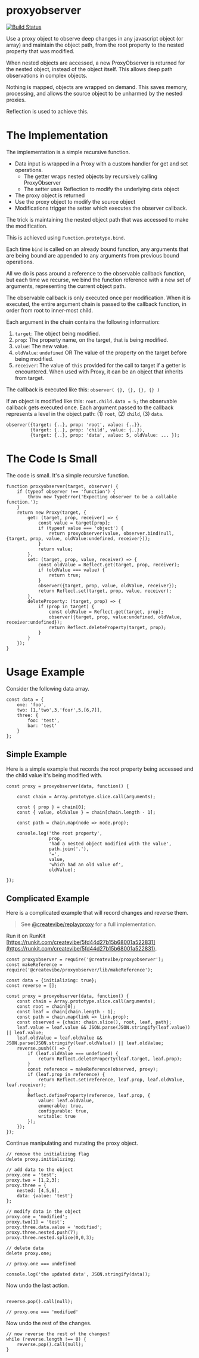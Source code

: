 # proxyobserver

[![Build Status](https://travis-ci.com/createvibe/proxyobserver.svg?branch=master)](https://travis-ci.com/createvibe/proxyobserver)

Use a proxy object to observe deep changes in any javascript object (or array) and maintain the object path,
from the root property to the nested property that was modified.

When nested objects are accessed, a new ProxyObserver is returned for the nested object, instead of the object itself.
This allows deep path observations in complex objects.

Nothing is mapped, objects are wrapped on demand. 
This saves memory, processing, and allows the source object to be unharmed by the nested proxies.

Reflection is used to achieve this.


# The Implementation

The implementation is a simple recursive function.

- Data input is wrapped in a Proxy with a custom handler for get and set operations.
    - The getter wraps nested objects by recursively calling ProxyObserver
    - The setter uses Reflection to modify the underlying data object
- The proxy object is returned
- Use the proxy object to modify the source object
- Modifications trigger the setter which executes the observer callback.

The trick is maintaining the nested object path that was accessed to make the modification.

This is achieved using `Function.prototype.bind`. 

Each time `bind` is called on an already bound function, any arguments that are being bound are appended
to any arguments from previous bound operations.

All we do is pass around a reference to the observable callback function, but each time we recurse,
we bind the function reference with a new set of arguments, representing the current object path.

The observable callback is only executed once per modification.
When it is executed, the entire argument chain is passed to the callback function, in order from 
root to inner-most child.

Each argument in the chain contains the following information:

1. `target`: The object being modified.
1. `prop`: The property name, on the target, that is being modified.
1. `value`: The new value.
1. `oldValue`: `undefined` OR The value of the property on the target before being modified.
1. `receiver`: The value of `this` provided for the call to target if a getter is encountered. 
   When used with Proxy, it can be an object that inherits from target.

The callback is executed like this: `observer( {}, {}, {}, {} )`

If an object is modified like this: `root.child.data = 5;` the observable callback gets executed once. 
Each argument passed to the callback represents a level in the object path:
(1) `root`, (2) `child`, (3) `data`.

```
observer({target: {..}, prop: 'root', value: {..}},
         {target: {..}, prop: 'child', value: {..}),
         {target: {..}, prop: 'data', value: 5, oldValue: ... });
```
# The Code Is Small

The code is small. It's a simple recursive function.

```
function proxyobserver(target, observer) {
    if (typeof observer !== 'function') {
        throw new TypeError('Expecting observer to be a callable function.');
    }
    return new Proxy(target, {
        get: (target, prop, receiver) => {
            const value = target[prop];
            if (typeof value === 'object') {
                return proxyobserver(value, observer.bind(null, {target, prop, value, oldValue:undefined, receiver}));
            }
            return value;
        },
        set: (target, prop, value, receiver) => {
            const oldValue = Reflect.get(target, prop, receiver);
            if (oldValue === value) {
                return true;
            }
            observer({target, prop, value, oldValue, receiver});
            return Reflect.set(target, prop, value, receiver);
        },
        deleteProperty: (target, prop) => {
            if (prop in target) {
                const oldValue = Reflect.get(target, prop);
                observer({target, prop, value:undefined, oldValue, receiver:undefined});
                return Reflect.deleteProperty(target, prop);
            }
        }
    });
}

```

# Usage Example

Consider the following data array.

```
const data = {
    one: 'foo',
    two: [1,'two',3,'four',5,[6,7]],
    three: {
        foo: 'test',
        bar: 'test'
    }
};
```

## Simple Example

Here is a simple example that records the root property being accessed and the 
child value it's being modified with.

```
const proxy = proxyobserver(data, function() {

    const chain = Array.prototype.slice.call(arguments);
    
    const { prop } = chain[0];
    const { value, oldValue } = chain[chain.length - 1];

    const path = chain.map(node => node.prop);

    console.log('the root property', 
                prop, 
                'had a nested object modified with the value', 
                path.join('.'),
                '=',
                value,
                'which had an old value of',
                oldValue);

});
```

## Complicated Example

Here is a complicated example that will record changes and reverse them.

> See [@createvibe/replayproxy](https://github.com/createvibe/replayproxy) for a full implementation.

Run it on RunKit [https://runkit.com/createvibe/5fd44d27b15b68001a522831](https://runkit.com/createvibe/5fd44d27b15b68001a522831).

```
const proxyobserver = require('@createvibe/proxyobserver');
const makeReference = require('@createvibe/proxyobserver/lib/makeReference');

const data = {initializing: true};
const reverse = [];

const proxy = proxyobserver(data, function() {
    const chain = Array.prototype.slice.call(arguments);
    const root = chain[0];
    const leaf = chain[chain.length - 1];
    const path = chain.map(link => link.prop);
    const observed = {chain: chain.slice(), root, leaf, path};
    leaf.value = leaf.value && JSON.parse(JSON.stringify(leaf.value)) || leaf.value;
    leaf.oldValue = leaf.oldValue && JSON.parse(JSON.stringify(leaf.oldValue)) || leaf.oldValue;
    reverse.push(() => {
        if (leaf.oldValue === undefined) {
            return Reflect.deleteProperty(leaf.target, leaf.prop);
        }
        const reference = makeReference(observed, proxy);
        if (leaf.prop in reference) {
            return Reflect.set(reference, leaf.prop, leaf.oldValue, leaf.receiver);
        }
        Reflect.defineProperty(reference, leaf.prop, {
            value: leaf.oldValue,
            enumerable: true,
            configurable: true,
            writable: true
        });
    });
});
```
Continue manipulating and mutating the proxy object.

```
// remove the initializing flag
delete proxy.initializing;

// add data to the object
proxy.one = 'test';
proxy.two = [1,2,3];
proxy.three = {
    nested: [4,5,6],
    data: {value: 'test'}
};

// modify data in the object
proxy.one = 'modified';
proxy.two[1] = 'test';
proxy.three.data.value = 'modified';
proxy.three.nested.push(7);
proxy.three.nested.splice(0,0,3);

// delete data
delete proxy.one;

// proxy.one === undefined

console.log('the updated data', JSON.stringify(data));
```
Now undo the last action.

```

reverse.pop().call(null);

// proxy.one === 'modified'

```
Now undo the rest of the changes.

```
// now reverse the rest of the changes!
while (reverse.length !== 0) {
    reverse.pop().call(null);
}
```
